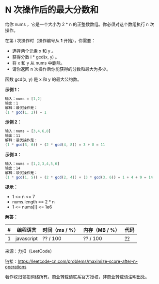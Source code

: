 # N 次操作后的最大分数和

给你 nums ，它是一个大小为 2 * n 的正整数数组。你必须对这个数组执行 n 次操作。

在第 i 次操作时（操作编号从 **1** 开始），你需要：

- 选择两个元素 x 和 y 。
- 获得分数 i * gcd(x, y) 。
- 将 x 和 y 从 nums 中删除。
- 请你返回 n 次操作后你能获得的分数和最大为多少。

函数 gcd(x, y) 是 x 和 y 的最大公约数。

**示例 1：**

``` javascript
输入：nums = [1,2]
输出：1
解释：最优操作是：
(1 * gcd(1, 2)) = 1
```

**示例 2：**

``` javascript
输入：nums = [3,4,6,8]
输出：11
解释：最优操作是：
(1 * gcd(3, 6)) + (2 * gcd(4, 8)) = 3 + 8 = 11
```

**示例 3：**

``` javascript
输入：nums = [1,2,3,4,5,6]
输出：14
解释：最优操作是：
(1 * gcd(1, 5)) + (2 * gcd(2, 4)) + (3 * gcd(3, 6)) = 1 + 4 + 9 = 14
```

**提示：**

- 1 <= n <= 7
- nums.length == 2 * n
- 1 <= nums[i] <= 1e6

**解答：**

**#**|**编程语言**|**时间（ms / %）**|**内存（MB / %）**|**代码**
--|--|--|--|--
1|javascript|?? / 100|?? / 100|[??](./javascript/ac_v1.js)

来源：力扣（LeetCode）

链接：https://leetcode-cn.com/problems/maximize-score-after-n-operations

著作权归领扣网络所有。商业转载请联系官方授权，非商业转载请注明出处。
